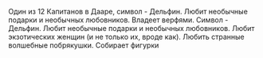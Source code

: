 Один из 12 Капитанов в Дааре, символ - Дельфин. Любит необычные подарки и необычных любовников. Владеет верфями. 
Символ - Дельфин. Любит необычные подарки и необычных любовников. Любит экзотических женщин (и не только их, вроде как). Любить странные волшебные побрякушки. Собирает фигурки
